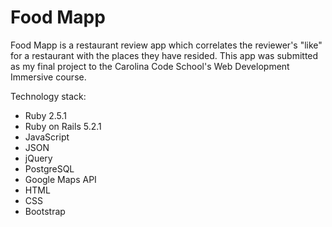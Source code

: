 # Food Mapp

Food Mapp is a restaurant review app which correlates the reviewer's "like" for a restaurant with the places they have resided. This app was submitted as my final project to the Carolina Code School's Web Development Immersive course.

Technology stack: 
  * Ruby 2.5.1
  * Ruby on Rails 5.2.1
  * JavaScript
  * JSON
  * jQuery
  * PostgreSQL
  * Google Maps API
  * HTML
  * CSS
  * Bootstrap
